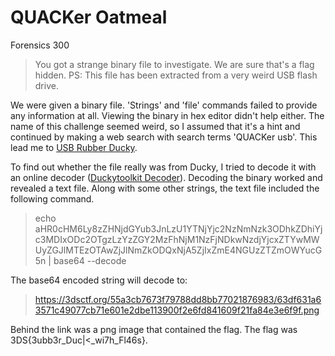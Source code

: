 # QUACKer Oatmeal
Forensics 300

> You got a strange binary file to investigate.
We are sure that's a flag hidden.
PS: This file has been extracted from a very weird USB flash drive. 

We were given a binary file. 'Strings' and 'file' commands failed to provide any information at all. Viewing the binary in hex editor didn't help either. The name of this challenge seemed weird, so I assumed that it's a hint and continued by making a web search with search terms 'QUACKer usb'. This lead me to [USB Rubber Ducky](http://usbrubberducky.com/). 

To find out whether the file really was from Ducky, I tried to decode it with an online decoder ([Duckytoolkit Decoder](https://ducktoolkit.com/decoder/)). Decoding the binary worked and revealed a text file. Along with some other strings, the text file included the following command.

> echo aHR0cHM6Ly8zZHNjdGYub3JnLzU1YTNjYjc2NzNmNzk3ODhkZDhiYjc3MDIxODc2OTgzLzYzZGY2MzFhNjM1NzFjNDkwNzdjYjcxZTYwMWUyZGJlMTEzOTAwZjJlNmZkODQxNjA5ZjIxZmE4NGUzZTZmOWYucG5n | base64 --decode

The base64 encoded string will decode to:
> https://3dsctf.org/55a3cb7673f79788dd8bb77021876983/63df631a63571c49077cb71e601e2dbe113900f2e6fd841609f21fa84e3e6f9f.png

Behind the link was a png image that contained the flag. The flag was 3DS{3ubb3r_Duc|<_wi7h_Fl46s}.
